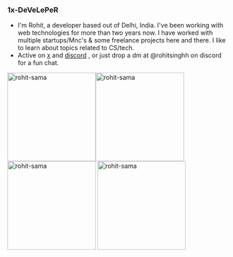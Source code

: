 ### 1x-DeVeLePeR

- I'm Rohit, a developer based out of Delhi, India. I've been working
with web technologies for more than two years now. I have worked with multiple startups/Mnc's & some freelance projects here and there. I like to learn about topics related to CS/tech.
- Active on [x](https://twitter.com/dothebit) and [discord](https://discord.gg/dhqTKZvG8g) , or just drop a dm at @rohitsinghh on discord for a fun chat.
<p>  <img width="200" src="https://media3.giphy.com/media/v1.Y2lkPTc5MGI3NjExaGdqZ253N2NjaDdtbWdzcnhjbHo5Zzl4ajNpa3NseDc5dWw3Z3R6MyZlcD12MV9pbnRlcm5hbF9naWZfYnlfaWQmY3Q9Zw/udK21RQeWtaGQ/giphy.gif" alt="rohit-sama" /><img width="200" src="https://media1.giphy.com/media/v1.Y2lkPTc5MGI3NjExMmI2NngybXdqeXRxaHFlbzZoNWI3dXpnbjJtOTNvdjljeDI1eDNybyZlcD12MV9pbnRlcm5hbF9naWZfYnlfaWQmY3Q9Zw/jAe22Ec5iICCk/giphy.gif" alt="rohit-sama" />
  <img width="200" src="https://i.pinimg.com/originals/ef/78/ab/ef78ab78dfd55dd03a51c6ce54fb393b.gif" alt="rohit-sama" />   <img width="200" src="https://media0.giphy.com/media/v1.Y2lkPTc5MGI3NjExbzlvOG9jajcwc244aGU0amt6aHJ6amZjaGV5aHlzMzJwYWdmdzJwbiZlcD12MV9pbnRlcm5hbF9naWZfYnlfaWQmY3Q9Zw/3osxYlSDn290VbV076/giphy.gif" alt="rohit-sama" /> </p>
